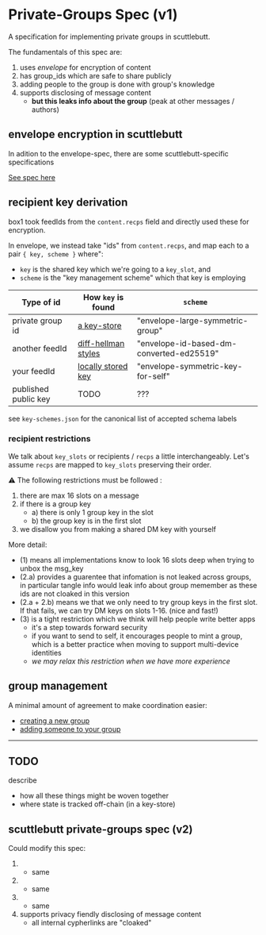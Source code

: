 # Private-Groups Spec (v1)

A specification for implementing private groups in scuttlebutt.

The fundamentals of this spec are:

1. uses _envelope_ for encryption of content
2. has group_ids which are safe to share publicly
3. adding people to the group is done with group's knowledge
4. supports disclosing of message content
    - **but this leaks info about the group** (peak at other messages / authors)

## envelope encryption in scuttlebutt

In adition to the envelope-spec, there are some scuttlebutt-specific specifications

[See spec here](./encryption/README.md)


## recipient key derivation

box1 took feedIds from the `content.recps` field and directly used these for encryption.

In envelope, we instead take "ids" from `content.recps`, and map each to a pair `{ key, scheme }` where":
- `key` is the shared key which we're going to a `key_slot`, and 
- `scheme` is the "key management scheme" which that key is employing

Type of id            | How `key` is found                                 | `scheme`
----------------------|----------------------------------------------------|-----------------------------------------
private group id      | [a key-store](./group/group-id/README.md)          | "envelope-large-symmetric-group"
another feedId        | [diff-hellman styles](./direct-messages/README.md) | "envelope-id-based-dm-converted-ed25519"
your feedId           | [locally stored key](./direct-messages/README.md)  | "envelope-symmetric-key-for-self"
published public key  | TODO                                               | ???

see `key-schemes.json` for the canonical list of accepted schema labels

### recipient restrictions

We talk about `key_slots` or recipients / `recps` a little interchangeably.
Let's assume `recps` are mapped to `key_slots` preserving their order.

:warning: The following restrictions must be followed :

1. there are max 16 slots on a message
2. if there is a group key
    - a) there is only 1 group key in the slot
    - b) the group key is in the first slot
3. we disallow you from making a shared DM key with yourself

More detail:
- (1) means all implementations know to look 16 slots deep when trying to unbox the msg_key
- (2.a) provides a guarentee that infomation is not leaked across groups, in particular tangle info would leak info about group memember as these ids are not cloaked in this version
- (2.a + 2.b) means we that we only need to try group keys in the first slot. If that fails, we can try DM keys on slots 1-16. (nice and fast!)
- (3) is a tight restriction which we think will help people write better apps
    - it's a step towards forward security
    - if you want to send to self, it encourages people to mint a group, which is a better practice when moving to support multi-device identities
    - _we may relax this restriction when we have more experience_

## group management

A minimal amount of agreement to make coordination easier:
- [creating a new group](./group/init/README.md)
- [adding someone to your group](./group/add-member/README.md)


---

## TODO

describe
- how all these things might be woven together
- where state is tracked off-chain (in a key-store)


## scuttlebutt private-groups spec (v2)

Could modify this spec:
1. - same
2. - same
3. - same
4. supports privacy fiendly disclosing of message content
    - all internal cypherlinks are "cloaked"

